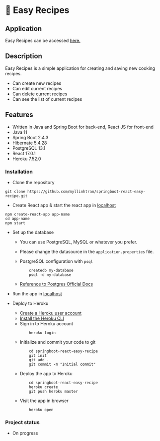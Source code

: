 # :stew: Easy Recipes

## Application
Easy Recipes can be accessed [here.](https://evening-scrubland-35769.herokuapp.com/)

## Description
Easy Recipes is a simple application for creating and saving new cooking recipes.
* Can create new recipes 
* Can edit current recipes
* Can delete current recipes
* Can see the list of current recipes


## Features
* Written in Java and Spring Boot for back-end, React JS for front-end
* Java 11
* Spring Boot 2.4.3
* Hibernate 5.4.28
* PostgreSQL 13.1
* React 17.0.1
* Heroku 7.52.0


### Installation

* Clone the repository
```
git clone https://github.com/myllinhtran/springboot-react-easy-recipe.git
```

* Create React app & start the react app in [localhost](http://localhost:3000)
```
npm create-react-app app-name
cd app-name
npm start
```

* Set up the database
    * You can use PostgreSQL, MySQL or whatever you prefer. 
    * Please change the datasource in the ``` application.properties ``` file. 
    * PostgreSQL configuration with ``` psql ```
        ```
            createdb my-database
            psql -d my-database
        ```
    
    * [Reference to Postgres Official Docs](https://www.postgresql.org/docs)

* Run the app in [localhost](http://localhost:8080)

* Deploy to Heroku
    * [Create a Heroku user account](https://signup.heroku.com/devcenter)
    * [Install the Heroku CLI](https://devcenter.heroku.com/articles/heroku-cli#download-and-install)
    * Sign in to Heroku account 
        ``` 
            heroku login 
        ```
    * Initialize and commit your code to git
        ```
            cd springboot-react-easy-recipe
            git init
            git add .
            git commit -m "Initial commit"
        ```
    * Deploy the app to Heroku
        ```      
            cd springboot-react-easy-recipe
            heroku create
            git push heroku master
        ```
    * Visit the app in browser
        ```
            heroku open
        ```

### Project status
* On progress
